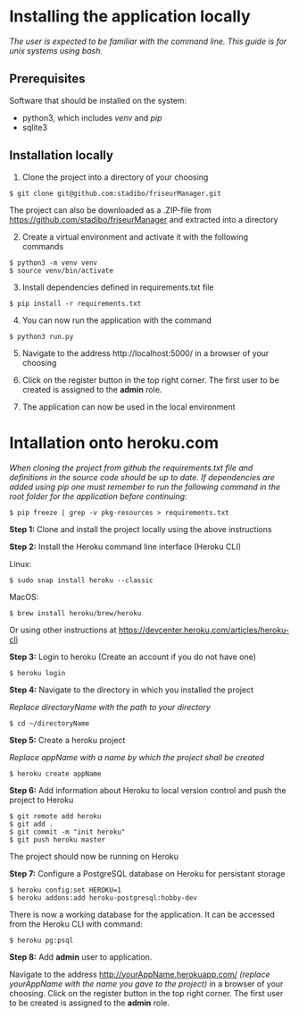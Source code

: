 # Installing the application locally

*The user is expected to be familiar with the command line. This guide is for unix systems using bash.*

## Prerequisites

Software that should be installed on the system:

- python3, which includes *venv* and *pip*
- sqlite3

## Installation locally

1. Clone the project into a directory of your choosing

```
$ git clone git@github.com:stadibo/friseurManager.git
```

The project can also be downloaded as a .ZIP-file from https://github.com/stadibo/friseurManager and extracted into a directory

2. Create a virtual environment and activate it with the following commands
```
$ python3 -m venv venv
$ source venv/bin/activate
```

3. Install dependencies defined in requirements.txt file

```
$ pip install -r requirements.txt
```

4. You can now run the application with the command
```
$ python3 run.py
```

5. Navigate to the address http://localhost:5000/ in a browser of your choosing

6. Click on the register button in the top right corner. The first user to be created is assigned to the __admin__ role.

7. The application can now be used in the local environment

# Intallation onto heroku.com

*When cloning the project from github the requirements.txt file and definitions in the source code should be up to date. If dependencies are added using pip one must remember to run the following command in the root folder for the application before continuing:*
```
$ pip freeze | grep -v pkg-resources > requirements.txt
```
**Step 1:** Clone and install the project locally using the above instructions

**Step 2:** Install the Heroku command line interface (Heroku CLI)

Linux:

```
$ sudo snap install heroku --classic
```

MacOS:

```
$ brew install heroku/brew/heroku
```

Or using other instructions at https://devcenter.heroku.com/articles/heroku-cli

**Step 3:** Login to heroku (Create an account if you do not have one)

```
$ heroku login
```

**Step 4:** Navigate to the directory in which you installed the project

*Replace directoryName with the path to your directory*

```
$ cd ~/directoryName
```

**Step 5:** Create a heroku project

*Replace appName with a name by which the project shall be created*

```
$ heroku create appName
```

**Step 6:** Add information about Heroku to local version control and push the project to Heroku
```
$ git remote add heroku
$ git add .
$ git commit -m "init heroku"
$ git push heroku master
```
The project should now be running on Heroku

**Step 7:** Configure a PostgreSQL database on Heroku for persistant storage
```
$ heroku config:set HEROKU=1
$ heroku addons:add heroku-postgresql:hobby-dev
```
There is now a working database for the application. It can be accessed from the Heroku CLI with command:
```
$ heroku pg:psql
```

**Step 8:** Add __admin__ user to application.

Navigate to the address http://yourAppName.herokuapp.com/ *(replace yourAppName with the name you gave to the project)* in a browser of your choosing. Click on the register button in the top right corner. The first user to be created is assigned to the __admin__ role.
